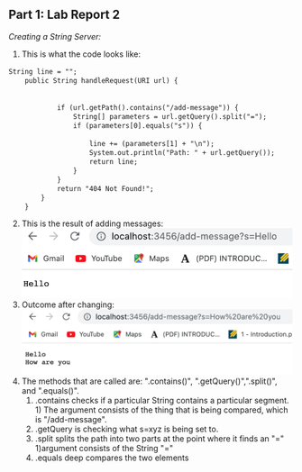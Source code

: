 ## Part 1: Lab Report 2
_Creating a String Server:_ 

1) This is what the code looks like: 
```   
String line = "";
    public String handleRequest(URI url) {


            if (url.getPath().contains("/add-message")) {
                String[] parameters = url.getQuery().split("=");
                if (parameters[0].equals("s")) {

                    line += (parameters[1] + "\n");
                    System.out.println("Path: " + url.getQuery());
                    return line;
                }
            }
            return "404 Not Found!";
        }
    }
 ```
 2) This is the result of adding messages: ![Image](outcome.png) 
 3) Outcome after changing: ![Image](outcome2.png)
 4) The methods that are called are: ".contains()", ".getQuery()",".split()", and ".equals()".
    1) .contains checks if a particular String contains a particular segment.
            1) The argument consists of the thing that is being compared, which is "/add-message". 
    3) .getQuery is checking what s=xyz is being set to.
    4) .split splits the path into two parts at the point where it finds an "="
            1)argument consists of the String "="
    7) .equals deep compares the two elements 
